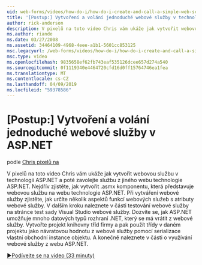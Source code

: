 ```yaml
---
uid: web-forms/videos/how-do-i/how-do-i-create-and-call-a-simple-web-service-in-aspnet
title: '[Postup:] Vytvoření a volání jednoduché webové služby v technologii ASP.NET | Dokumentace Microsoftu'
author: rick-anderson
description: V pixelů na toto video Chris vám ukáže jak vytvořit webovou službu v technologii ASP.NET a poté zavolejte službu z jiného webu technologie ASP.NET. Nejdřív zjistěte, jak vytvořit...
ms.author: riande
ms.date: 03/27/2008
ms.assetid: 34464109-4968-4eee-a1b1-5601cc853125
msc.legacyurl: /web-forms/videos/how-do-i/how-do-i-create-and-call-a-simple-web-service-in-aspnet
msc.type: video
ms.openlocfilehash: 9835658ef62fb743eaf535126dcee657d274a540
ms.sourcegitcommit: 0f1119340e4464720cfd16d0ff15764746ea1fea
ms.translationtype: MT
ms.contentlocale: cs-CZ
ms.lasthandoff: 04/09/2019
ms.locfileid: "59378586"
---
```

# <a name="how-do-i-create-and-call-a-simple-web-service-in-aspnet"></a>[Postup:] Vytvoření a volání jednoduché webové služby v ASP.NET

podle [Chris pixelů na](https://twitter.com/chrispels)

V pixelů na toto video Chris vám ukáže jak vytvořit webovou službu v technologii ASP.NET a poté zavolejte službu z jiného webu technologie ASP.NET. Nejdřív zjistěte, jak vytvořit .asmx komponentu, která představuje webovou službu na webu technologie ASP.NET. Při vytváření webové služby zjistěte, jak určíte několik aspektů funkcí webových služeb s atributy webové služby. V dalším kroku naleznete v části testování webové služby na stránce test sady Visual Studio webové služby. Dozvíte se, jak ASP.NET umožňuje mnoho datových typů rozhraní .NET, který se má vrátit z webové služby. Vytvořte projekt knihovny tříd firmy a pak použít třídy v daném projektu jako návratovou hodnotu z webové služby pomocí serializace vlastní obchodní instance objektu. A konečně naleznete v části o využívání webové služby z webu ASP.NET.

[&#9654;Podívejte se na video (33 minuty)](https://channel9.msdn.com/Blogs/ASP-NET-Site-Videos/how-do-i-create-and-call-a-simple-web-service-in-aspnet)

